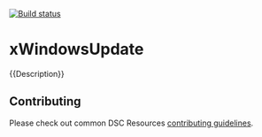 [![Build status](https://ci.appveyor.com/api/projects/status/t4bw4lnmxy1dg3ys/branch/master?svg=true)](https://ci.appveyor.com/project/PowerShell/xwindowsupdate/branch/master)

# xWindowsUpdate

{{Description}}

## Contributing
Please check out common DSC Resources [contributing guidelines](https://github.com/PowerShell/DscResource.Kit/blob/master/CONTRIBUTING.md).
